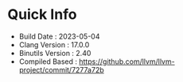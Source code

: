 # Quick Info
* Build Date : 2023-05-04
* Clang Version : 17.0.0
* Binutils Version : 2.40
* Compiled Based : https://github.com/llvm/llvm-project/commit/7277a72b
